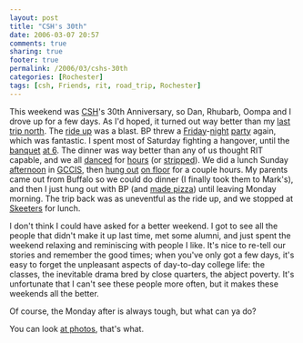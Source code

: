 ```yaml
---
layout: post
title: "CSH's 30th"
date: 2006-03-07 20:57
comments: true
sharing: true
footer: true
permalink: /2006/03/cshs-30th
categories: [Rochester]
tags: [csh, Friends, rit, road_trip, Rochester]
---
```

This weekend was <a href="http://www.csh.rit.edu">CSH</a>'s 30th Anniversary, so Dan, Rhubarb, Oompa and I drove up for a few days.  As I'd hoped, it turned out way better than my <a href="/archives/2006/01/rock_star_road_trip_and_a_birt.php">last trip north</a>.  The <a href="http://www.flickr.com/photos/brockli/109440395/in/set-72057594077356710/">ride up</a> was a blast.  BP threw a <a href="http://www.flickr.com/photos/brockli/109440621/in/set-72057594077356710/">Friday</a>-<a href="http://www.flickr.com/photos/brockli/109441190/in/set-72057594077356710/">night</a> <a href="http://www.flickr.com/photos/brockli/109441278/in/set-72057594077356710/">party</a> again, which was fantastic.  I spent most of Saturday fighting a hangover, until the <a href="http://www.flickr.com/photos/brockli/109441680/in/set-72057594077356710/">banquet</a> <a href="http://www.flickr.com/photos/brockli/109441829/in/set-72057594077356710/">at 6</a>.  The dinner was way better than any of us thought RIT capable, and we all <a href="http://www.flickr.com/photos/brockli/109441625/in/set-72057594077356710/">danced</a> for <a href="http://www.flickr.com/photos/brockli/109441653/in/set-72057594077356710/">hours</a> (or <a href="http://www.flickr.com/photos/brockli/109441774/in/set-72057594077356710/">stripped</a>).  We did a lunch Sunday <a href="http://www.flickr.com/photos/brockli/109441852/in/set-72057594077356710/">afternoon</a> in <a href="http://www.flickr.com/photos/brockli/109441905/in/set-72057594077356710/">GCCIS</a>, then <a href="http://www.flickr.com/photos/brockli/109441926/in/set-72057594077356710/">hung out</a> <a href="http://www.flickr.com/photos/brockli/109441992/in/set-72057594077356710/">on floor</a> for a couple hours.  My parents came out from Buffalo so we could do dinner (I finally took them to Mark's), and then I just hung out with BP (and <a href="http://www.flickr.com/photos/brockli/109442201/in/set-72057594077356710/">made pizza</a>) until leaving Monday morning.  The trip back was as uneventful as the ride up, and we stopped at <a href="http://www.flickr.com/photos/brockli/109442495/in/set-72057594077356710/">Skeeters</a> for lunch.

I don't think I could have asked for a better weekend.  I got to see all the people that didn't make it up last time, met some alumni, and just spent the weekend relaxing and reminiscing with people I like.  It's nice to re-tell our stories and remember the good times; when you've only got a few days, it's easy to forget the unpleasant aspects of day-to-day college life: the classes, the inevitable drama bred by close quarters, the abject poverty.  It's unfortunate that I can't see these people more often, but it makes these weekends all the better.

Of course, the Monday after is always tough, but what can ya do?

You can look <a href="http://www.flickr.com/photos/brockli/sets/72057594077356710/">at photos</a>, that's what.
